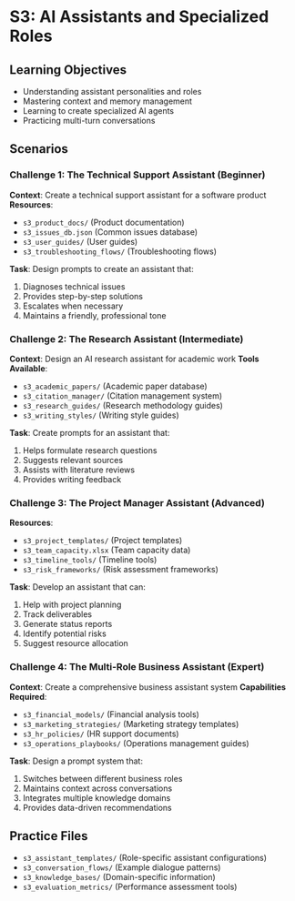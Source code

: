 # S3: AI Assistants and Specialized Roles

## Learning Objectives
- Understanding assistant personalities and roles
- Mastering context and memory management
- Learning to create specialized AI agents
- Practicing multi-turn conversations

## Scenarios

### Challenge 1: The Technical Support Assistant (Beginner)
**Context**: Create a technical support assistant for a software product
**Resources**:
- `s3_product_docs/` (Product documentation)
- `s3_issues_db.json` (Common issues database)
- `s3_user_guides/` (User guides)
- `s3_troubleshooting_flows/` (Troubleshooting flows)

**Task**: Design prompts to create an assistant that:
1. Diagnoses technical issues
2. Provides step-by-step solutions
3. Escalates when necessary
4. Maintains a friendly, professional tone

### Challenge 2: The Research Assistant (Intermediate)
**Context**: Design an AI research assistant for academic work
**Tools Available**:
- `s3_academic_papers/` (Academic paper database)
- `s3_citation_manager/` (Citation management system)
- `s3_research_guides/` (Research methodology guides)
- `s3_writing_styles/` (Writing style guides)

**Task**: Create prompts for an assistant that:
1. Helps formulate research questions
2. Suggests relevant sources
3. Assists with literature reviews
4. Provides writing feedback

### Challenge 3: The Project Manager Assistant (Advanced)
**Resources**:
- `s3_project_templates/` (Project templates)
- `s3_team_capacity.xlsx` (Team capacity data)
- `s3_timeline_tools/` (Timeline tools)
- `s3_risk_frameworks/` (Risk assessment frameworks)

**Task**: Develop an assistant that can:
1. Help with project planning
2. Track deliverables
3. Generate status reports
4. Identify potential risks
5. Suggest resource allocation

### Challenge 4: The Multi-Role Business Assistant (Expert)
**Context**: Create a comprehensive business assistant system
**Capabilities Required**:
- `s3_financial_models/` (Financial analysis tools)
- `s3_marketing_strategies/` (Marketing strategy templates)
- `s3_hr_policies/` (HR support documents)
- `s3_operations_playbooks/` (Operations management guides)

**Task**: Design a prompt system that:
1. Switches between different business roles
2. Maintains context across conversations
3. Integrates multiple knowledge domains
4. Provides data-driven recommendations

## Practice Files
- `s3_assistant_templates/` (Role-specific assistant configurations)
- `s3_conversation_flows/` (Example dialogue patterns)
- `s3_knowledge_bases/` (Domain-specific information)
- `s3_evaluation_metrics/` (Performance assessment tools) 